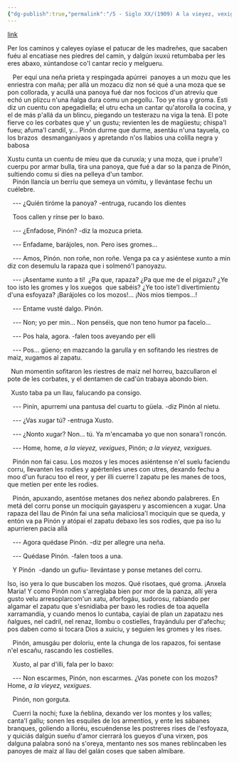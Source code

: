 ```yaml
---
{"dg-publish":true,"permalink":"/5 - Siglo XX/(1909) A la vieyez, vexigues/","tags":["#Siglo_20","central","a1909","Pachín_de_Melás","escrito","Gijón","cuento"]}
---
```


[link](https://pachindemelas.com/Obras/NaLesV03.htm)

Per los caminos y caleyes oyíase el patucar de les madreñes, que sacaben fuéu al encatiase nes piedres del camín, y dalgún ixuxú retumbaba per les eres abaxo, xúntandose co'l cantar recio y melgueru.

   Per equí una neña prieta y respingada apúrrei  panoyes a un mozu que les enriestra con maña; per allá un mozacu diz non sé qué a una moza que se pon collorada, y acullá una panoya fué dar nos focicos d'un atrevíu que echó un plizcu n'una ñalga dura comu un pegollu. Too ye risa y groma. Esti diz un cuentu con apegadiella; el utru echa un cantar qu'atorolla la cocina, y el de más p'allá da un blincu, piegando un testerazu na viga la tenà. El pote fierve co les corbates que y' un gustu; revienten les de magüestu; chispa'l fueu; afuma'l candil, y... Pinón durme que durme, asentáu n'una tayuela, co los brazos  desmanganiyaos y apretando n'os llabios una colilla negra y babosa

Xustu cunta un cuentu de mieu que da curuxía; y una moza, que i pruñe'l cuerpu por armar bulla, tira una panoya, que fué a dar so la panza de Pinón, sultiendo comu si díes na pelleya d'un tambor.  
   Pinón llancía un berríu que semeya un vómitu, y llevántase fechu un cuélebre.

   --- ¿Quién tiróme la panoya? -entruga, rucando los dientes

   Toos callen y rínse per lo baxo.

   --- ¿Enfadose, Pinón? -diz la mozuca prieta.

   --- Enfadame, barájoles, non. Pero ises gromes...

   --- Amos, Pinón. non roñe, non roñe. Venga pa ca y asiéntese xunto a min diz con desemulu la rapaza que i solmenó'l panoyazu.

   --- ¡Asentame xunto a ti!  ¿Pa que, rapaza? ¿Pa que me de el pigazu? ¿Ye too isto les gromes y los xuegos  que sabéis? ¿Ye too iste'l divertimientu d'una esfoyaza? ¡Barájoles co los mozos!... ¡Nos mios tiempos...!

   --- Entame vusté dalgo. Pinón.

   --- Non; yo per min... Non penséis, que non teno humor pa facelo...

   --- Pos hala, agora. -falen toos aveyando per elli

   --- Pos... güeno; en mazcando la garulla y en sofitando les riestres de maiz, xugamos al zapatu.

  Nun momentin sofitaron les riestres de maiz nel horreu, bazcullaron el pote de les corbates, y el dentamen de cad'ún trabaya abondo bien.

  Xusto taba pa un llau, falucando pa consigo.

   --- Pinín, apurremi una pantusa del cuartu to güela. -diz Pinón al nietu.

   --- ¿Vas xugar tú? -entruga Xusto.

   --- ¿Nonto xugar? Non... tú. Ya m'encamaba yo que non sonara'l roncón.

   --- Home, home, _a la vieyez, vexigues_, Pinón; _a la vieyez, vexigues._    

   Pinón non fai casu. Los mozos y les moces asiéntense n'el suelu faciendu corru, llevanten les rodies y apértenles unes con utres, dexando fechu a moo d'un furacu too el reor, y per illi cuerre´l zapatu pe les manes de toos, que metíen per ente les rodies.

   Pinón, apuxando, asentóse metanes dos neñez abondo palabreres. En metá del corru ponse un mociquín gayasperu y ascomiencen a xugar. Una rapaza del llau de Pinón fai una seña maliciosa'l mociquin que se queda, y entón va pa Pinón y atópai el zapatu debaxo les sos rodies, que pa iso lu apurrieren pacia allá   

   --- Agora quédase Pinón. -diz per allegre una neña.

   --- Quédase Pinón. -falen toos a una.

   Y Pinón  -dando un gufiu- llevántase y ponse metanes del corru.

Iso, iso yera lo que buscaben los mozos. Qué risotaes, qué groma. ¡Anxela Maria! Y como Pinón non s'arreglaba bien por mor de la panza, allí yera gusto velu arresoplarcom'un xatu, aforfogáu, sudorosu, rabiando per algamar el zapatu que s'esnidiaba per baxo les rodies de toa aquella xarramandía, y cuando menos lo cuntaba, cayiai de plan un zapatazu nes ñalgues, nel cadril, nel renaz, llombu o costielles, frayándulu per d'afechu; pos daben como si tocara Dios a xuiciu, y seguien les gromes y les rises.

   Pinón, amusgáu per doloriu, ente la chunga de los rapazos, foi sentase n'el escañu, rascando les costielles.

   Xusto, al par d'illi, fala per lo baxo:

   --- Non escarmes, Pinón, non escarmes. ¿Vas ponete con los mozos? Home, _a la vieyez, vexigues_.

   Pinón, non gorguta.

   Cuerri la nochi; fuxe la ñeblina, dexando ver los montes y los valles; canta'l gallu; sonen les esquiles de los armentíos, y ente les sábanes branques, goliendo a lloréu, escuéndense les postreres rises de l'esfoyaza, y quiciás dalgún sueñu d'amor cierrará los gueyos d'una virxen, pos dalguna palabra sonó na s'oreya, mentanto nes sos manes reblincaben les panoyes de maiz al llau del galán coses que saben almíbare.